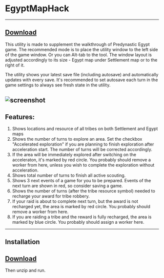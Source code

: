 # EgyptMapHack
------
[Download](https://github.com/mvviner/EgyptMapHack/releases/download/1.0/EgyptMapHack.zip)
------
This utility is made to supplement the walkthrough of Predynastic Egypt game.
The recommended mode is to place the utility window to the left side of the game window. Or you can Alt-tab to the tool. The window layout is adjusted accordingly to its size - Egypt map under Settlement map or to the right of it.

The utility shows your latest save file (including autosave) and automatically updates with every save. It's recommended to set autosave each turn in the game settings to always see fresh state in the utility.

![screenshot](https://raw.githubusercontent.com/mvviner/EgyptMapHack/master/EgyptMapHack%20screenshot.png)
------
Features:
------
1. Shows locations and resource of all tribes on both Settlement and Egypt maps
2. Shows the number of turns to explore an area. Set the checkbox "Accelerated exploration" if you are planning to finish exploration after acceleration start. The number of turns will be corrected accordingly.
3. If the area will be immediately explored after switching on the acceleraton, it's marked by red circle. You probably should remove a worker from here, unless you wish to complete the exploration without acceleration.
4. Shows total number of turns to finish all active scouting.
5. Shows 3 next events of a game for you to be prepared. Events of the next turn are shown in red, so consider saving a game.
6. Shows the number of turns (after the tribe resource symbol) needed to recharge your award for tribe robbery.
7. If your raid is about to complete next turn, but the award is not recharged yet, the area is marked by red circle. You probably should remove a worker from here.
8. If you are raiding a tribe and the reward is fully recharged, the area is marked by blue circle. You probably should assign a worker here.
------
Installation
------
[Download](https://github.com/mvviner/EgyptMapHack/releases/download/1.0/EgyptMapHack.zip)
------
Then unzip and run.
